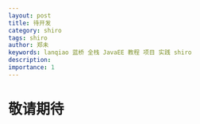 ```yaml
---
layout: post
title: 待开发
category: shiro
tags: shiro
author: 郑未
keywords: lanqiao 蓝桥 全栈 JavaEE 教程 项目 实践 shiro
description:  
importance: 1
---
```


# 敬请期待 #